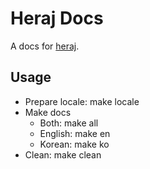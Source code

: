 # Heraj Docs

A docs for [heraj](https://github.com/aergoio/heraj).

## Usage

- Prepare locale: make locale
- Make docs
  - Both: make all
  - English: make en
  - Korean: make ko
- Clean: make clean
